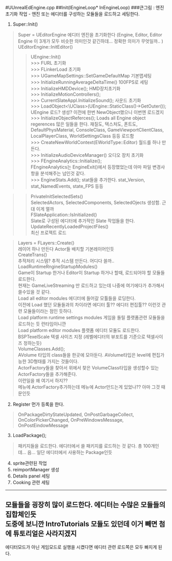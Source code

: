 #UUnrealEdEngine.cpp
##Init(IEngineLoop* InEngineLoop)
###큰그림 : 엔진 초기화 작업 - 엔진 또는 에디터를 구성하는 모듈들을 로드하고 세팅한다.
1. Super::Init()  
> Super = UEditorEngine 에디터 엔진을 초기화한다 (Engine, Editor, Editor Engine 이 3개가 모두 비슷한 의미인것 같긴하데... 정확한 의미가 무엇일까.. )  
  UEditorEngine::InitEditor()  
  >> UEngine::Init()  
     >>> FURL 초기화  
     >>> FLinkerLoad 초기화  
     >>> UGameMapSettings::SetGameDefaultMap 기본맵세팅  
     >>> InitializeRunningAverageDeltaTime() 100FPS로 세팅  
     >>> InitializeHMDDevice(); HMD장치초기화  
     >>> InitializeMotionControllers();  
     >>> CurrentSlateAppl.InitializeSound(); 사운드 초기화  
     >>> LoadObject<\UClass>(UEngine::StaticClass()->GetOuter()); UEngine 로드? 생성? 이전에 한번 NewObject했으니 이번엔 로드겠지  
     >>> InitializeObjectReferces(); Loads all Engine object regerences
         많은 일들을 한다. 재질도, 텍스처도, 폰트도, DefaultPhysMaterial, ConsoleClass, GameViewportClientClass, LocalPlayerClass, WorldSettingsClass 등등 로드함  
     >>> CreateNewWorldContext(EWorldType::Editor) 월드를 하나 만든다.  
     >>> InitializeAudioDeviceManager() 오디오 장치 초기화  
     >>> FEngineAnalytics::Initialize();  
         FEngineAnalytics는 EngineExit()에서 등장했었는데 아마 파일 변경사항을 분석해주는 넘인것 같다.  
     >>> EngineStats.Add(); stat들을 추가한다. stat_Version, stat_NamedEvents, state_FPS 등등  
     
  >> PrivateInitSelectedSets()  
     SelectedActors, SelectedComponents, SelectedOjects 생성함. 근대 이게 멀까  
  >> FSlateApplication::IsInitialized()  
     Slate로 구성된 에디터에 추가적인 Slate 작업들을 한다.  
  >> UpdateRecentlyLoadedProjectFiles()  
     최신 프로젝트 로드  
       
> Layers = FLayers::Create()  
  레이어 하나 만든다 Actor들 배치할 기본레이어인듯  
> CreateTrans()  
  추적처리 시스템? 추적 시스템 만든다. 어디다 쓸까..  
> LoadRuntimeRngineStartupModules()  
  Game이 Startup 한거나 Editor이 Startup 하거나 할때, 로드되어야 할 모듈들 로드한다.  
  현재는 GameLiveStreaming 만 로드하고 있는데 나중에 여기에다가 추가해서 쓸수있을 것 같다.  
> Load all editor modules 에디터에 들어갈 모튤들을 로딩한다.  
  이전에 Load 했던 모듈들과의 차이라면 에디터 툴?? 에디터 편집툴?? 이런것 관련 모듈들이라는 점인 듯하다.  
> Load platform runtime settings modules 게임을 돌릴 플랫폼관련 모듈들을 로드하는 듯 런타임이니깐  
> Load platform editor modules 플랫폼 에디터 모듈도 로드한다.  
> BSPTexelScale 텍셀 사이즈 지정 (레벨에디터의 뷰포트를 기준으로 텍셀사이즈 정하는듯)  
> VolumeClasses.Add();  
  AVolume 타입의 class들을 한곳에 모아둔다. AVolume타입은 level에 편집가능한 3D형태를 가지는 것들이다.  
> ActorFactory들을 찾아서 위에서 찾은 VolumeClass타입을 생성할수 있는 ActorFactory들을 추가해준다.  
  이런일을 왜 여기서 하지??  
  메뉴에 ActorFactory추가하는데 메뉴에 Actor만드는게 있었나?? 아마 그것 때문인듯  
  
2. Register 먼가 등록을 한다.  
> OnPackageDirtyStateUpdated, OnPostGarbageCollect, OnColorPickerChanged, OnPreWindowsMessage, OnPostEindowMessage  
3. LoadPackage();  
> 패키지들을 로드한다. 에디터에서 쓸 패키지를 로드하는 것 같다. 총 100개인데... 음... 일단 에디터에서 사용하는 Package인듯  
4. sprite관련된 작업  
5. reimportManager 생성  
6. Details panel 세팅  
7. Cooking 관련 세팅  
  
---
모듈들을 굉장히 많이 로드한다. 에디터는 수많은 모듈들의 집합체인듯  
도중에 보니깐 IntroTutorials 모듈도 있던데 이거 빼면 첨에 튜토리얼은 사라지겠지  
---
에디터모드가 아닌 게임모드로 실행을 시켰다면 에디터 관련 로드쪽은 모두 빠지게 된다.